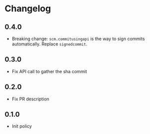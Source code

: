 # Changelog

## 0.4.0

* Breaking change: `scm.commitusingapi` is the way to sign commits automatically. Replace `signedcommit`.

## 0.3.0

* Fix API call to gather the sha commit

## 0.2.0

* Fix PR description

## 0.1.0

* Init policy
